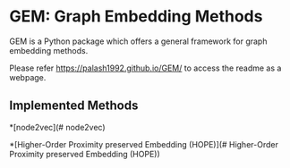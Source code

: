 # GEM: Graph Embedding Methods
GEM is a Python package which offers a general framework for graph embedding methods.

Please refer https://palash1992.github.io/GEM/ to access the readme as a webpage.


## Implemented Methods
*[node2vec](# node2vec)

*[Higher-Order Proximity preserved Embedding (HOPE)](# Higher-Order Proximity preserved Embedding (HOPE))
